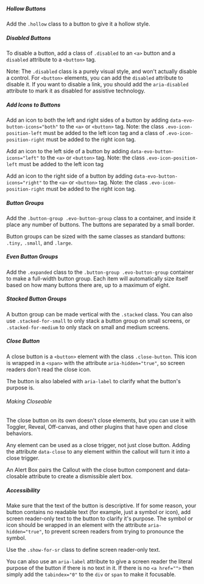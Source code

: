 ##### Hollow Buttons

Add the `.hollow` class to a button to give it a hollow style.

##### Disabled Buttons
To disable a button, add a class of `.disabled` to an `<a>` button and a `disabled` attribute to a `<button>` tag.

Note: The `.disabled` class is a purely visual style, and won't actually disable a control. For `<button>` elements, you can add the `disabled` attribute to disable it. If you want to disable a link, you should add the `aria-disabled` attribute to mark it as disabled for assistive technology.

##### Add Icons to Buttons
Add an icon to both the left and right sides of a button by adding `data-evo-button-icons="both"` to the `<a>` or `<button>` tag. Note: the class `.evo-icon-position-left` must be added to the left icon tag and a class of `.evo-icon-position-right` must be added to the right icon tag.

Add an icon to the left side of a button by adding `data-evo-button-icons="left"` to the `<a>` or `<button>` tag. Note: the class `.evo-icon-position-left` must be added to the left icon tag

Add an icon to the right side of a button by adding `data-evo-button-icons="right"` to the `<a>` or `<button>` tag. Note: the class `.evo-icon-position-right` must be added to the right icon tag.

##### Button Groups

Add the `.button-group .evo-button-group` class to a container, and inside it place any number of buttons. The buttons are separated by a small border.

Button groups can be sized with the same classes as standard buttons: `.tiny,` `.small`, and `.large`.

##### Even Button Groups

Add the `.expanded` class to the `.button-group .evo-button-group` container to make a full-width button group. Each item will automatically size itself based on how many buttons there are, up to a maximum of eight.

##### Stacked Button Groups

A button group can be made vertical with the `.stacked` class. You can also use `.stacked-for-small` to only stack a button group on small screens, or `.stacked-for-medium` to only stack on small and medium screens.

##### Close Button

A close button is a `<button>` element with the class `.close-button`. This icon is wrapped in a `<span>` with the attribute `aria-hidden="true"`, so screen readers don't read the close icon.

The button is also labeled with `aria-label` to clarify what the button's purpose is.

###### Making Closeable

The close button on its own doesn't close elements, but you can use it with Toggler, Reveal, Off-canvas, and other plugins that have open and close behaviors.

Any element can be used as a close trigger, not just close button. Adding the attribute `data-close` to any element within the callout will turn it into a close trigger.

An Alert Box pairs the Callout with the close button component and data-closable attribute to create a dismissible alert box.

##### Accessibility

Make sure that the text of the button is descriptive. If for some reason, your button contains no readable text (for example, just a symbol or icon), add screen reader-only text to the button to clarify it's purpose. The symbol or icon should be wrapped in an element with the attribute `aria-hidden="true"`, to prevent screen readers from trying to pronounce the symbol.

Use the `.show-for-sr` class to define screen reader-only text.

You can also use an `aria-label` attribute to give a screen reader the literal purpose of the button if there is no text in it. If there is no `<a href="">` then simply add the `tabindex="0"` to the `div` or `span` to make it focusable.